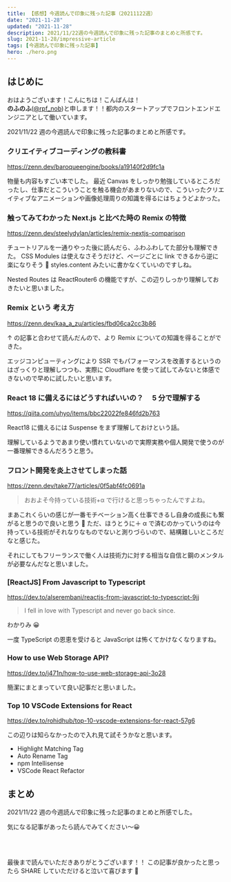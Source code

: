 ```yaml
---
title: 【感想】今週読んで印象に残った記事（20211122週）
date: "2021-11-28"
updated: "2021-11-28"
description: 2021/11/22週の今週読んで印象に残った記事のまとめと所感です。
slug: 2021-11-28/impressive-article
tags: [今週読んで印象に残った記事]
hero: ./hero.png
---
```


## はじめに

おはようございます！こんにちは！こんばんは！<br>
**のふのふ**([@rpf_nob](https://twitter.com/rpf_nob))と申します！！都内のスタートアップでフロントエンドエンジニアとして働いています。

2021/11/22 週の今週読んで印象に残った記事のまとめと所感です。

### クリエイティブコーディングの教科書

https://zenn.dev/baroqueengine/books/a19140f2d9fc1a

物量も内容もすごい本でした。
最近 Canvas をしっかり勉強しているところだったし、仕事だとこういうことを触る機会があまりないので、こういったクリエイティブなアニメーションや画像処理周りの知識を得るにはちょうどよかった。

### 触ってみてわかった Next.js と比べた時の Remix の特徴

https://zenn.dev/steelydylan/articles/remix-nextjs-comparison

チュートリアルを一通りやった後に読んだら、ふわふわしてた部分も理解できた。
CSS Modules は使えなさそうだけど、ページごとに link できるから逆に楽になりそう 🤔
styles.content みたいに書かなくていいのですしね。

Nested Routes は ReactRouter6 の機能ですが、この辺りしっかり理解しておきたいと思いました。

### Remix という 考え方

https://zenn.dev/kaa_a_zu/articles/fbd06ca2cc3b86

↑ の記事と合わせて読んだんので、より Remix についての知識を得ることができた。

エッジコンピューティングにより SSR でもパフォーマンスを改善するというのはざっくりと理解しつつも、実際に Cloudflare を使って試してみないと体感できないので早めに試したいと思います。

### React 18 に備えるにはどうすればいいの？　 5 分で理解する

https://qiita.com/uhyo/items/bbc22022fe846fd2b763

React18 に備えるには Suspense をまず理解しておけという話。

理解しているようであまり使い慣れていないので実際実務や個人開発で使うのが一番理解できるんだろうと思う。

### フロント開発を炎上させてしまった話

https://zenn.dev/take77/articles/0f5abf4fc0691a

> おおよそ今持っている技術+α で行けると思っちゃったんですよね。

まあこれくらいの感じが一番モチベーション高く仕事できるし自身の成長にも繋がると思うので良いと思う 🤔
ただ、ほうとうに＋ α で済むのかっていうのは今持っている技術がそれなりなものでないと測りづらいので、結構難しいところだなと感じた。

それにしてもフリーランスで働く人は技術力に対する相当な自信と鋼のメンタルが必要なんだなと思いました。

### [ReactJS] From Javascript to Typescript

https://dev.to/alserembani/reactjs-from-javascript-to-typescript-9jj

> I fell in love with Typescript and never go back since.

わかりみ 😀

一度 TypeScript の恩恵を受けると JavaScript は怖くてかけなくなりますね。

### How to use Web Storage API?

https://dev.to/j471n/how-to-use-web-storage-api-3o28

簡潔にまとまっていて良い記事だと思いました。

### Top 10 VSCode Extensions for React

https://dev.to/rohidhub/top-10-vscode-extensions-for-react-57g6

この辺りは知らなかったので入れ見て試そうかなと思います。

- Highlight Matching Tag
- Auto Rename Tag
- npm Intellisense
- VSCode React Refactor

## まとめ

2021/11/22 週の今週読んで印象に残った記事のまとめと所感でした。

気になる記事があったら読んでみてください〜😀

<br>
<br>

最後まで読んでいただきありがとうございます！！
この記事が良かったと思ったら SHARE していただけると泣いて喜びます 🤣
